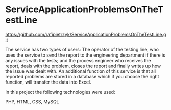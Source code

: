 # ServiceApplicationProblemsOnTheTestLine

https://github.com/rafipietrzyk/ServiceApplicationProblemsOnTheTestLine.git

The service has two types of users: The operator of the testing line, who uses the service to send the report to the engineering department if there is any issues with the tests; and the process engineer who receives the report, deals with the problem, closes the report and finally writes up how the issue was dealt with. An additional function of this service is that all reported problems are stored in a database which if you choose the right function, will transfer the data into Excel.

In this project the following technologies were used:

PHP, 
HTML, 
CSS, 
MySQL
